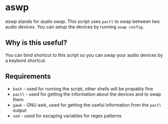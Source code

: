 # aswp
*aswp* stands for *audio swap*. This script uses `pactl` to swap between two
audio devices. You can setup the devices by running `aswp config`.

## Why is this useful?
You can bind shortcut to this script so you can swap your audio devices by
a keybord shortcut.

## Requirements
- `bash` - used for running the script, other shells will be propably fine
- `pactl` - used for getting the information about the devices and to swap them
- `gawk` - GNU awk, used for getting the useful information from the `pactl`
   output
- `sed` - used for escaping variables for regex patterns
